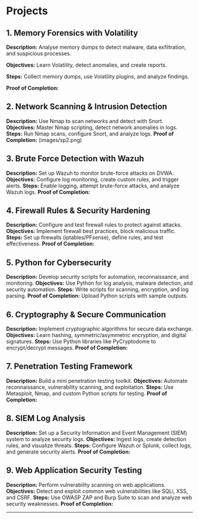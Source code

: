 # Projects

## 1. **Memory Forensics with Volatility**
**Description:** Analyse memory dumps to detect malware, data exfiltration, and suspicious processes.

**Objectives:** Learn Volatility, detect anomalies, and create reports.

**Steps:** Collect memory dumps, use Volatility plugins, and analyze findings.

**Proof of Completion:** 

## 2. **Network Scanning & Intrusion Detection**
**Description:** Use Nmap to scan networks and detect with Snort.
**Objectives:** Master Nmap scripting, detect network anomalies in logs.
**Steps:** Run Nmap scans, configure Snort, and analyze logs.
**Proof of Completion:** (images/sp2.png)

## 3. **Brute Force Detection with Wazuh**
**Description:** Set up Wazuh to monitor brute-force attacks on DVWA.
**Objectives:** Configure log monitoring, create custom rules, and trigger alerts.
**Steps:** Enable logging, attempt brute-force attacks, and analyze Wazuh logs.
**Proof of Completion:** 

## 4. **Firewall Rules & Security Hardening**
**Description:** Configure and test firewall rules to protect against attacks.
**Objectives:** Implement firewall best practices, block malicious traffic.
**Steps:** Set up firewalls (iptables/PFsense), define rules, and test effectiveness.
**Proof of Completion:**

## 5. **Python for Cybersecurity**
**Description:** Develop security scripts for automation, reconnaissance, and monitoring.
**Objectives:** Use Python for log analysis, malware detection, and security automation.
**Steps:** Write scripts for scanning, encryption, and log parsing.
**Proof of Completion:** Upload Python scripts with sample outputs.

## 6. **Cryptography & Secure Communication**
**Description:** Implement cryptographic algorithms for secure data exchange.
**Objectives:** Learn hashing, symmetric/asymmetric encryption, and digital signatures.
**Steps:** Use Python libraries like PyCryptodome to encrypt/decrypt messages.
**Proof of Completion:** 

## 7. **Penetration Testing Framework**
**Description:** Build a mini penetration testing toolkit.
**Objectives:** Automate reconnaissance, vulnerability scanning, and exploitation.
**Steps:** Use Metasploit, Nmap, and custom Python scripts for testing.
**Proof of Completion:** 

## 8. **SIEM Log Analysis**
**Description:** Set up a Security Information and Event Management (SIEM) system to analyze security logs.
**Objectives:** Ingest logs, create detection rules, and visualize threats.
**Steps:** Configure Wazuh or Splunk, collect logs, and generate security alerts.
**Proof of Completion:** 

## 9. **Web Application Security Testing**
**Description:** Perform vulnerability scanning on web applications.
**Objectives:** Detect and exploit common web vulnerabilities like SQLi, XSS, and CSRF.
**Steps:** Use OWASP ZAP and Burp Suite to scan and analyze web security weaknesses.
**Proof of Completion:** 

---
